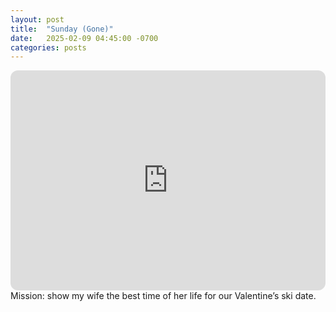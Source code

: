 ```yaml
---
layout: post
title:  "Sunday (Gone)"
date:   2025-02-09 04:45:00 -0700
categories: posts
---
```

<iframe style="border-radius:12px" src="https://open.spotify.com/embed/playlist/1labay3VDtp0fdMF9FRLlj?utm_source=generator" width="100%" height="352" frameBorder="0" allowfullscreen="" allow="autoplay; clipboard-write; encrypted-media; fullscreen; picture-in-picture" loading="lazy"></iframe>
Mission: show my wife the best time of her life for our Valentine’s ski date.

